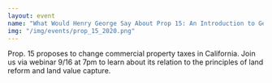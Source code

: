 ```yaml
---
layout: event
name: "What Would Henry George Say About Prop 15: An Introduction to Georgism"
img: "/img/events/prop_15_2020.png"
---
```

Prop. 15 proposes to change commercial property taxes in California. Join us
via webinar 9/16 at 7pm to learn about its relation to the principles of land
reform and land value capture.

<!--[RSVP here](https://forms.gle/9dNdLtk5ETTomw4S9)-->
